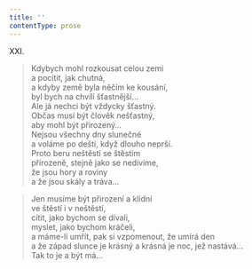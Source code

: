 ```yaml
---
title: ''
contentType: prose
---
```


XXI.

> Kdybych mohl rozkousat celou zemi  
> a pocítit, jak chutná,  
> a kdyby země byla něčím ke kousání,  
> byl bych na chvíli šťastnější…  
> Ale já nechci být vždycky šťastný.  
> Občas musí být člověk nešťastný,  
> aby mohl být přirozený…  
> Nejsou všechny dny slunečné  
> a voláme po dešti, když dlouho neprší.  
> Proto beru neštěstí se štěstím  
> přirozeně, stejně jako se nedivíme,  
> že jsou hory a roviny  
> a že jsou skály a tráva…

> Jen musíme být přirození a klidní  
> ve štěstí i v neštěstí,  
> cítit, jako bychom se dívali,  
> myslet, jako bychom kráčeli,  
> a máme-li umřít, pak si vzpomenout, že umírá den  
> a že západ slunce je krásný a krásná je noc, jež nastává…  
> Tak to je a být má…
